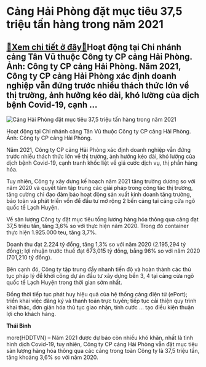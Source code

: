 Cảng Hải Phòng đặt mục tiêu 37,5 triệu tấn hàng trong năm 2021
==============================================================

[:gift:Xem chi tiết ở đây:gift:](https://hddtvn.com/cang-hai-phong-dat-muc-tieu-375-trieu-tan-hang-trong-nam-2021/)Hoạt động tại Chi nhánh cảng Tân Vũ thuộc Công ty CP cảng Hải Phòng. Ảnh: Công ty CP cảng Hải Phòng. Năm 2021, Công ty CP cảng Hải Phòng xác định doanh nghiệp vẫn đứng trước nhiều thách thức lớn về thị trường, ảnh hưởng kéo dài, khó lường của dịch bệnh Covid-19, cạnh …
-----------------------------------------------------------------------------------------------------------------------------------------------------------------------------------------------------------------------------------------------------------------------------





![Cảng Hải Phòng đặt mục tiêu 37,5 triệu tấn hàng trong năm 2021](https://hddtvn.com/wp-content/uploads/2021/02/84366190.jpg "Cảng Hải Phòng đặt mục tiêu 37,5 triệu tấn hàng trong năm 2021")


Hoạt động tại Chi nhánh cảng Tân Vũ thuộc Công ty CP cảng Hải Phòng. Ảnh: Công ty CP cảng Hải Phòng.



 Năm 2021, Công ty CP cảng Hải Phòng xác định doanh nghiệp vẫn đứng trước nhiều thách thức lớn về thị trường, ảnh hưởng kéo dài, khó lường của dịch bệnh Covid-19, cạnh tranh khốc liệt về giá cước dịch vụ, thị phần hàng hóa.


Tuy nhiên, Công ty xây dựng kế hoạch năm 2021 tăng trưởng dương so với năm 2020 và quyết tâm tập trung các giải pháp trong công tác thị trường, tăng cường chỉ đạo đảm bảo hoạt động sản xuất kinh doanh tăng trưởng, bảo toàn và phát triển vốn để đầu tư mở rộng 2 bến cảng tại cảng cửa ngõ quốc tế Lạch Huyện.


Về sản lượng Công ty đặt mục tiêu tổng lương hàng hóa thông qua cảng đạt 37,5 triệu tấn, tăng 3,6% so với thực hiện năm 2020. Trong đó container thực hiện 1.925.000 teu, tăng 3,7%.


Doanh thu đạt 2.224 tỷ đồng, tăng 1,3% so với năm 2020 (2.195,294 tỷ đồng); lợi nhuận trước thuế đạt 673,015 tỷ đồng, bằng 96% so với năm 2020 (701,210 tỷ đồng).


Bên cạnh đó, Công ty tập trung đẩy nhanh tiến độ và hoàn thành các thủ tục pháp lý để khởi công dự án đầu tư xây dựng bến 3, 4 tại cảng cửa ngõ quốc tế Lạch Huyện trong thời gian sớm nhất.


Đồng thời tiếp tục phát huy hiệu quả của hệ thống cảng điện tử (ePort); triển khai việc đăng ký và thanh toán trực tuyến; tiếp tục cải thiện quy trình khai thác, đơn giản hóa thủ tục giao nhận, tính cước … tạo điều kiện thuận lợi cho khách hàng.




**Thái Bình**



more(HDDTVN) – Năm 2021 được dự báo còn nhiều khó khăn, nhất là tình hình dịch Covid-19, tuy nhiên, Công ty CP cảng Hải Phòng vẫn đặt mục tiêu sản lượng hàng hóa thông qua các cảng trong toàn Công ty là 37,5 triệu tấn, tăng khoảng 3,6% so với năm 2020.

